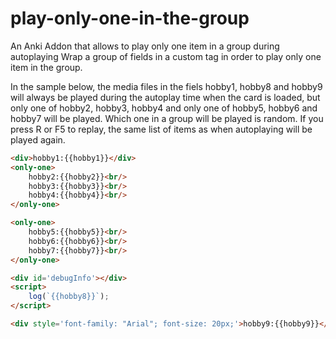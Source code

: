 # play-only-one-in-the-group
An Anki Addon that allows to play only one item in a group during autoplaying
Wrap a group of fields in a custom tag <only-one> in order to play only one item in the group.

In the sample below, the media files in the fiels hobby1, hobby8 and hobby9 will always be 
played during the autoplay time when the card is loaded, but only one of hobby2, hobby3, hobby4
and only one of hobby5, hobby6 and hobby7 will be played. Which one in a group will be played is
random. If you press R or F5 to replay, the same list of items as when autoplaying will be 
played again.
```html
<div>hobby1:{{hobby1}}</div>
<only-one>
    hobby2:{{hobby2}}<br/>
    hobby3:{{hobby3}}<br/>
    hobby4:{{hobby4}}<br/>
</only-one>

<only-one>
    hobby5:{{hobby5}}<br/>
    hobby6:{{hobby6}}<br/>
    hobby7:{{hobby7}}<br/>
</only-one>

<div id='debugInfo'></div>
<script>
    log(`{{hobby8}}`);
</script>

<div style='font-family: "Arial"; font-size: 20px;'>hobby9:{{hobby9}}</div>
```
